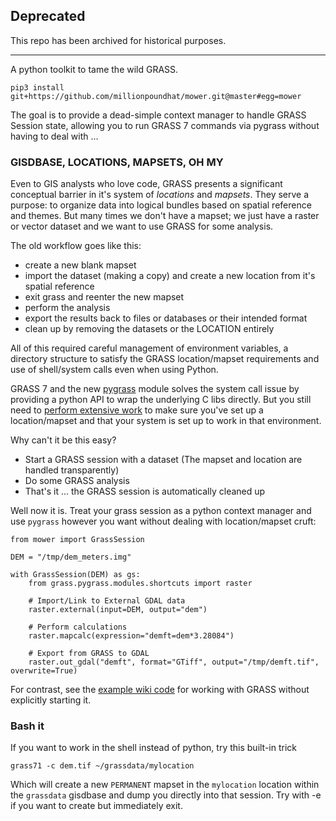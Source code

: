 ## Deprecated
This repo has been archived for historical purposes. 

<hr>

A python toolkit to tame the wild GRASS. 

```
pip3 install git+https://github.com/millionpoundhat/mower.git@master#egg=mower
```

The goal is to provide a dead-simple context manager to handle GRASS Session state, allowing you to
run GRASS 7 commands via pygrass without having to deal with ...

### GISDBASE, LOCATIONS, MAPSETS, OH MY
Even to GIS analysts who love code, GRASS presents a significant conceptual barrier in it's system of 
*locations* and *mapsets*. They serve a purpose: to organize data into logical bundles based on spatial reference
and themes. But many times we don't have a mapset; we just have a raster or vector dataset and we want to
use GRASS for some analysis.

The old workflow goes like this:
* create a new blank mapset
* import the dataset (making a copy) and create a new location from it's spatial reference
* exit grass and reenter the new mapset
* perform the analysis
* export the results back to files or databases or their intended format
* clean up by removing the datasets or the LOCATION entirely

All of this required careful management of environment variables, a directory structure
to satisfy the GRASS location/mapset requirements and use of shell/system calls
even when using Python.

GRASS 7 and the new [pygrass](http://grasswiki.osgeo.org/wiki/Python/pygrass) module solves the system call issue by providing a python 
API to wrap the underlying C libs directly. But you still need to 
[perform extensive work](http://grasswiki.osgeo.org/wiki/Working_with_GRASS_without_starting_it_explicitly#Python:_GRASS_GIS_7_without_existing_location_using_metadata_only) to make sure you've set up a location/mapset and that your
system is set up to work in that environment.

Why can't it be this easy?
* Start a GRASS session with a dataset (The mapset and location are handled transparently)
* Do some GRASS analysis
* That's it ... the GRASS session is automatically cleaned up

Well now it is. Treat your grass session as a python context manager and use `pygrass`
however you want without dealing with location/mapset cruft:

	from mower import GrassSession

	DEM = "/tmp/dem_meters.img"

	with GrassSession(DEM) as gs:
	    from grass.pygrass.modules.shortcuts import raster

	    # Import/Link to External GDAL data
	    raster.external(input=DEM, output="dem")

	    # Perform calculations
	    raster.mapcalc(expression="demft=dem*3.28084")

	    # Export from GRASS to GDAL
	    raster.out_gdal("demft", format="GTiff", output="/tmp/demft.tif", overwrite=True)

For contrast, see the [example wiki code](http://grasswiki.osgeo.org/wiki/Working_with_GRASS_without_starting_it_explicitly#Python:_GRASS_GIS_7_without_existing_location_using_metadata_only) for working with GRASS without explicitly starting it.


### Bash it

If you want to work in the shell instead of python, try this built-in trick

    grass71 -c dem.tif ~/grassdata/mylocation

Which will create a new `PERMANENT` mapset in the `mylocation` location within the
`grassdata` gisdbase and dump you directly into that session. Try with -e if you want to create
but immediately exit.
